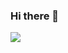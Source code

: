 ### Hi there 👋

![](https://github-readme-stats.vercel.app/api?username=jonathanhds&show_icons=true&count_private=true&include_all_commits=true&hide=stars&title_color=24292e&text_color=586069)

<!--
**jonathanhds/jonathanhds** is a ✨ _special_ ✨ repository because its `README.md` (this file) appears on your GitHub profile.

Here are some ideas to get you started:

- 🔭 I’m currently working on ...
- 🌱 I’m currently learning ...
- 👯 I’m looking to collaborate on ...
- 🤔 I’m looking for help with ...
- 💬 Ask me about ...
- 📫 How to reach me: ...
- 😄 Pronouns: ...
- ⚡ Fun fact: ...
-->
